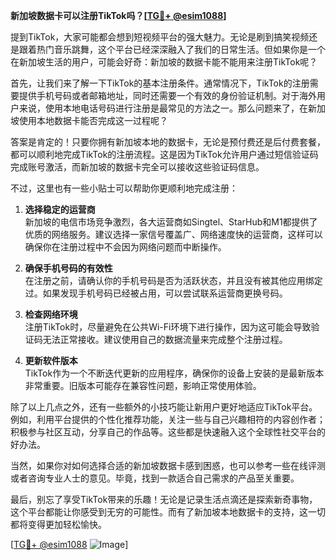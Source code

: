 **新加坡数据卡可以注册TikTok吗？[[TG💪+ @esim1088](https://t.me/s/esim1088)]**

提到TikTok，大家可能都会想到短视频平台的强大魅力。无论是刷到搞笑视频还是跟着热门音乐跳舞，这个平台已经深深融入了我们的日常生活。但如果你是一个在新加坡生活的用户，可能会好奇：新加坡的数据卡能不能用来注册TikTok呢？

首先，让我们来了解一下TikTok的基本注册条件。通常情况下，TikTok的注册需要提供手机号码或者邮箱地址，同时还需要一个有效的身份验证机制。对于海外用户来说，使用本地电话号码进行注册是最常见的方法之一。那么问题来了，在新加坡使用本地数据卡能否完成这一过程呢？

答案是肯定的！只要你拥有新加坡本地的数据卡，无论是预付费还是后付费套餐，都可以顺利地完成TikTok的注册流程。这是因为TikTok允许用户通过短信验证码完成账号激活，而新加坡的数据卡完全可以接收这些验证码信息。

不过，这里也有一些小贴士可以帮助你更顺利地完成注册：

1. **选择稳定的运营商**  
   新加坡的电信市场竞争激烈，各大运营商如Singtel、StarHub和M1都提供了优质的网络服务。建议选择一家信号覆盖广、网络速度快的运营商，这样可以确保你在注册过程中不会因为网络问题而中断操作。

2. **确保手机号码的有效性**  
   在注册之前，请确认你的手机号码是否为活跃状态，并且没有被其他应用绑定过。如果发现手机号码已经被占用，可以尝试联系运营商更换号码。

3. **检查网络环境**  
   注册TikTok时，尽量避免在公共Wi-Fi环境下进行操作，因为这可能会导致验证码无法正常接收。建议使用自己的数据流量来完成整个注册过程。

4. **更新软件版本**  
   TikTok作为一个不断迭代更新的应用程序，确保你的设备上安装的是最新版本非常重要。旧版本可能存在兼容性问题，影响正常使用体验。

除了以上几点之外，还有一些额外的小技巧能让新用户更好地适应TikTok平台。例如，利用平台提供的个性化推荐功能，关注一些与自己兴趣相符的内容创作者；积极参与社区互动，分享自己的作品等。这些都是快速融入这个全球性社交平台的好办法。

当然，如果你对如何选择合适的新加坡数据卡感到困惑，也可以参考一些在线评测或者咨询专业人士的意见。毕竟，找到一款适合自己需求的产品至关重要。

最后，别忘了享受TikTok带来的乐趣！无论是记录生活点滴还是探索新奇事物，这个平台都能让你感受到无穷的可能性。而有了新加坡本地数据卡的支持，这一切都将变得更加轻松愉快。

[[TG💪+ @esim1088](https://t.me/s/esim1088) ![Image](https://i.postimg.cc/4NQfJmqS/Snipaste-2025-05-13-00-14-12.png)]